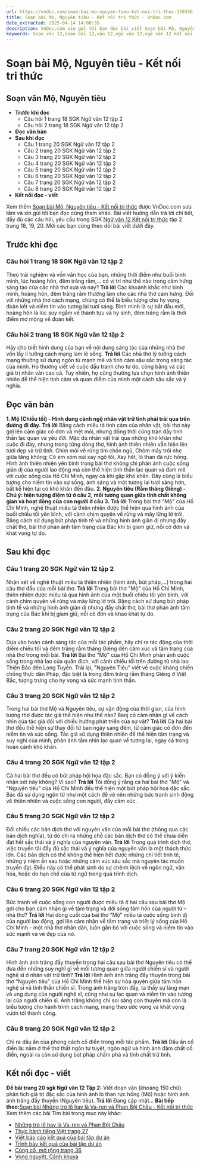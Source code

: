 ```yaml
---
url: https://vndoc.com/soan-bai-mo-nguyen-tieu-ket-noi-tri-thuc-330336
title: Soạn bài Mộ, Nguyên tiêu - Kết nối tri thức - VnDoc.com
date_extracted: 2025-04-14 14:08:35
description: VnDoc.com xin gửi tới bạn đọc bài viết Soạn bài Mộ, Nguyên tiêu - Kết nối tri thức để bạn đọc có thêm tài liệu học Ngữ văn 12. Mời các bạn cùng theo dõi bài viết dưới đây.
keywords: Soạn văn 12,soạn bài 12,văn 12,ngữ văn 12,ngữ văn 12 kết nối tri thức,soạn ngữ văn 12,giải ngữ văn 12,soạn văn 12 kết nối tri thức,soạn văn 12 kết nối tri thức ngắn nhất,văn 12 kết nối tri thức,soạn văn 12 tập 2 trang 18 Kết nối tri thức,Soạn bài Mộ Nguyên tiêu Kết nối tri thức,Soạn bài Mộ Nguyên tiêu,Soạn bài Mộ Nguyên tiêu ngắn nhất,Soạn văn Mộ Nguyên tiêu,Mộ,Nguyên tiêu,soạn văn 12 tập 2 trang 18,soạn văn 12 tập 2 trang 19,soạn văn 12 tập 2 trang 20
---
```


# Soạn bài Mộ, Nguyên tiêu - Kết nối tri thức
## Soạn văn Mộ, Nguyên tiêu
  * **Trước khi đọc**
    * Câu hỏi 1 trang 18 SGK Ngữ văn 12 tập 2
    * Câu hỏi 2 trang 18 SGK Ngữ văn 12 tập 2
  * **Đọc văn bản**
  * **Sau khi đọc**
    * Câu 1 trang 20 SGK Ngữ văn 12 tập 2
    * Câu 2 trang 20 SGK Ngữ văn 12 tập 2
    * Câu 3 trang 20 SGK Ngữ văn 12 tập 2
    * Câu 4 trang 20 SGK Ngữ văn 12 tập 2
    * Câu 5 trang 20 SGK Ngữ văn 12 tập 2
    * Câu 6 trang 20 SGK Ngữ văn 12 tập 2
    * Câu 7 trang 20 SGK Ngữ văn 12 tập 2
    * Câu 8 trang 20 SGK Ngữ văn 12 tập 2
  * **Kết nối đọc - viết**

Xem thêm
[Soạn bài Mộ, Nguyên tiêu - Kết nối tri thức](<https://vndoc.com/soan-bai-mo-nguyen-tieu-ket-noi-tri-thuc-330336>) được VnDoc.com sưu tầm và xin gửi tới bạn đọc cùng tham khảo. Bài viết hướng dẫn trả lời chi tiết, đầy đủ các câu hỏi, yêu cầu trong SGK [Ngữ văn 12 Kết nối tri thức](<https://vndoc.com/soan-van-12-ket-noi-tri-thuc>) tập 2 trang 18, 19, 20. Mời các bạn cùng theo dõi bài viết dưới đây.
## Trước khi đọc
### Câu hỏi 1 trang 18 SGK Ngữ văn 12 tập 2
Theo trải nghiệm và vốn văn học của bạn, những thời điểm như buổi bình minh, lúc hoàng hôn, đêm trăng rằm,… có vị trí như thế nào trong cảm hứng sáng tạo của các nhà thơ xưa và nay?
**Trả lời**
Các khoảnh khắc như bình minh, hoàng hôn, đêm trăng rằm thường làm cho các nhà thơ cảm hứng. Đối với những nhà thơ cách mạng, chúng có thể là biểu tượng cho hy vọng, đoàn kết và niềm tin vào tương lai tươi sáng. Bình minh là sự bắt đầu mới, hoàng hôn là lúc suy ngẫm về thành tựu và hy sinh, đêm trăng rằm là thời điểm mơ mộng về đoàn kết.
### Câu hỏi 2 trang 18 SGK Ngữ văn 12 tập 2
Hãy cho biết hình dung của bạn về nội dung sáng tác của những nhà thơ vốn lấy lí tưởng cách mạng làm lẽ sống.
**Trả lời**
Các nhà thơ lý tưởng cách mạng thường sử dụng ngôn từ mạnh mẽ và tình cảm sâu sắc trong sáng tác của mình. Họ thường viết về cuộc đấu tranh cho tự do, công bằng và các giá trị nhân văn cao cả. Tuy nhiên, họ cũng thường lựa chọn hình ảnh thiên nhiên để thể hiện tình cảm và quan điểm của mình một cách sâu sắc và ý nghĩa.
## Đọc văn bản
**1\. Mộ \(Chiều tối\) - Hình dung cảnh ngộ nhân vật trữ tình phải trải qua trên đường đi đày.**
**Trả lời**
Bằng cách miêu tả tình cảm của nhân vật, bài thơ này gợi lên cảm giác cô đơn và mệt mỏi, nhưng đồng thời cũng tràn đầy tinh thần lạc quan và yêu đời. Mặc dù nhân vật trải qua những khó khăn như cuộc đi đày, nhưng trong từng dòng thơ, hình ảnh thiên nhiên vẫn hiện lên tươi đẹp và trữ tình.
Chim mỏi về rừng tìm chốn ngủ,
Chòm mây trôi nhẹ giữa tầng không;
Cô em xóm núi xay ngô tối,
Xay hết, lò than đã rực hồng.
Hình ảnh thiên nhiên yên bình trong bài thơ không chỉ phản ánh cuộc sống giản dị của người lao động mà còn thể hiện tinh thần lạc quan và đam mê với cuộc sống của Hồ Chí Minh, ngay cả khi gặp khó khăn. Đây cũng là biểu tượng cho niềm tin vào sự sống, ánh sáng và một tương lai tươi sáng hơn, bất kể hiện tại có khó khăn đến đâu.
**2\. Nguyên tiêu \(Rằm tháng Giêng\) - Chú ý: hiện tượng điệm từ ở câu 2, mối tương quan giữa tính chất không gian và hoạt động của con người ở câu 3.**
**Trả lời**
Trong bài thơ "Mộ" của Hồ Chí Minh, nghệ thuật miêu tả thiên nhiên được thể hiện qua hình ảnh của buổi chiều tối yên bình, với cảnh chim quyện về rừng và mây lững lờ trôi. Bằng cách sử dụng bút pháp tinh tế và những hình ảnh giản dị nhưng đầy chất thơ, bài thơ phản ánh tâm trạng của Bác khi bị giam giữ, nỗi cô đơn và khát vọng tự do.
## Sau khi đọc
### Câu 1 trang 20 SGK Ngữ văn 12 tập 2
Nhận xét về nghệ thuật miêu tả thiên nhiên \(hình ảnh, bút pháp,…\) trong hai câu thơ đầu của mỗi bài thơ.
**Trả lời**
Trong bài thơ "Mộ" của Hồ Chí Minh, thiên nhiên được miêu tả qua hình ảnh của một buổi chiều tối yên bình, với cảnh chim quyện về rừng và mây lững lờ trôi. Bằng cách sử dụng bút pháp tinh tế và những hình ảnh giản dị nhưng đầy chất thơ, bài thơ phản ánh tâm trạng của Bác khi bị giam giữ, nỗi cô đơn và khao khát tự do.
### Câu 2 trang 20 SGK Ngữ văn 12 tập 2
Dựa vào hoàn cảnh sáng tác của mỗi tác phẩm, hãy chỉ ra tác động của thời điểm chiều tối và đêm trăng rằm tháng Giêng đến cảm xúc và tâm trạng của nhà thơ trong mỗi bài.
**Trả lời**
Bài thơ "Mộ" của Hồ Chí Minh phản ánh cuộc sống trong nhà lao của quân địch, với cảnh chiều tối trên đường từ nhà lao Thiên Bảo đến Long Tuyền. Trái lại, "Nguyên Tiêu" viết về cuộc kháng chiến chống thực dân Pháp, đặc biệt là trong đêm trăng rằm tháng Giêng ở Việt Bắc, tượng trưng cho hy vọng và sức mạnh tinh thần.
### Câu 3 trang 20 SGK Ngữ văn 12 tập 2
Trong hai bài thơ Mộ và Nguyên tiêu, sự vận động của thời gian, của hình tượng thơ được tác giả thể hiện như thế nào? Banj có cảm nhận gì về cách nhìn của tác giả đối với chiều hướng phát triển của sự vật?
**Trả lời**
Cả hai bài thơ đều thể hiện sự thay đổi từ ban ngày sang đêm, từ cảm giác cô đơn đến niềm tin và sức sống. Tác giả sử dụng thiên nhiên để thể hiện tâm trạng và suy nghĩ của mình, phản ánh tầm nhìn lạc quan về tương lai, ngay cả trong hoàn cảnh khó khăn.
### Câu 4 trang 20 SGK Ngữ văn 12 tập 2
Cả hai bài thơ đều có bút pháp hội họa đặc sắc. Bạn có đồng ý với ý kiến nhận xét này không? Vì sao?
**Trả lời**
Tôi đồng ý rằng cả hai bài thơ "Mộ" và "Nguyên tiêu" của Hồ Chí Minh đều thể hiện một bút pháp hội hoạ đặc sắc. Bác đã sử dụng ngôn từ như một cách để vẽ nên những bức tranh sinh động về thiên nhiên và cuộc sống con người, đầy cảm xúc.
### Câu 5 trang 20 SGK Ngữ văn 12 tập 2
Đối chiếu các bản dịch thơ với nguyên văn của mỗi bài thơ \(thông qua các bản dịch nghĩa\), từ đó chỉ ra những chỗ các bản dịch thơ có thể chưa diễn đạt hết sắc thái và ý nghĩa của nguyên văn.
**Trả lời**
Trong quá trình dịch thơ, việc truyền tải đầy đủ sắc thái và ý nghĩa của nguyên văn là một thách thức lớn. Các bản dịch có thể không thể hiện hết được những chi tiết tinh tế, những ý niệm ẩn sau hoặc những cảm xúc sâu sắc mà nguyên tác muốn truyền đạt. Điều này có thể phát sinh do sự chênh lệch về ngôn ngữ, văn hóa, hoặc do hạn chế của từ ngữ trong quá trình dịch.
### Câu 6 trang 20 SGK Ngữ văn 12 tập 2
Bức tranh về cuộc sống con người được miêu tả ở hai câu sau bài thơ Mộ gợi cho bạn cảm nhận gì về tâm trạng và đời sống tâm hồn của người từ – nhà thơ?
**Trả lời**
Hai dòng cuối của bài thơ “Mộ” miêu tả cuộc sống bình dị của người lao động, gợi lên cảm nhận về tâm trạng và triết lý sống của Hồ Chí Minh - một nhà thơ nhân dân, luôn gắn bó với cuộc sống và niềm tin vào sức mạnh và vẻ đẹp của nó.
### Câu 7 trang 20 SGK Ngữ văn 12 tập 2
Hình ảnh ánh trăng đầy thuyền trong hai câu sau bài thơ Nguyên tiêu có thể đưa đến những suy nghĩ gì về mối tương quan giữa người chiến sĩ và người nghệ sĩ ở nhân vật trữ tình?
**Trả lời**
Hình ảnh ánh trăng đầy thuyền trong bài thơ “Nguyên tiêu” của Hồ Chí Minh thể hiện sự hòa quyện giữa tâm hồn nghệ sĩ và tinh thần chiến sĩ. Trong ánh trăng tròn đầy, ta thấy sự lãng mạn và ung dung của người nghệ sĩ, cũng như sự lạc quan và niềm tin vào tương lai của người chiến sĩ. Ánh trăng không chỉ soi sáng con thuyền mà còn là biểu tượng cho hành trình cách mạng, mang theo ước vọng và khát vọng vươn tới thành công.
### Câu 8 trang 20 SGK Ngữ văn 12 tập 2
Chỉ ra dấu ấn của phong cách cổ điển trong mỗi tác phẩm.
**Trả lời**
Dấu ấn cổ điển là: nằm ở thể thơ thất ngôn tứ tuyệt, ngôn ngữ và hình ảnh đậm chất cổ điển, ngoài ra còn sử dụng bút pháp chấm phá và tính chất trữ tình.
## Kết nối đọc - viết
**Đề bài trang 20 sgk Ngữ văn 12 Tập 2:** Viết đoạn văn \(khoảng 150 chữ\) phân tích giá trị đặc sắc của hình ảnh lò than rực hồng \(Mộ\) hoặc hình ảnh ánh trăng đầy thuyền \(Nguyên tiêu\).
**Trả lời**
Đang cập nhật...
**Bài tiếp theo:**[Soạn bài Những trò lố hay là Va-ren và Phan Bội Châu - Kết nối tri thức](<https://vndoc.com/soan-bai-nhung-tro-lo-hay-la-va-ren-va-phan-boi-chau-ket-noi-tri-thuc-330338>)
Xem thêm các bài Tìm bài trong mục này khác:
  * [Những trò lố hay là Va-ren và Phan Bội Châu](</soan-bai-nhung-tro-lo-hay-la-va-ren-va-phan-boi-chau-ket-noi-tri-thuc-330338>)
  * [Thực hành tiếng Việt trang 27](</soan-bai-thuc-hanh-tieng-viet-trang-27-ket-noi-tri-thuc-330341>)
  * [Viết báo cáo kết quả của bài tập dự án](</soan-bai-viet-bao-cao-ket-qua-cua-bai-tap-du-an-ket-noi-tri-thuc-330342>)
  * [Trình bày kết quả của bài tập dự án](</soan-bai-trinh-bay-ket-qua-cua-bai-tap-du-an-ket-noi-tri-thuc-330345>)
  * [Củng cố, mở rộng trang 36](</soan-bai-cung-co-mo-rong-trang-36-tap-2-ket-noi-tri-thuc-330348>)
  * [Vọng nguyệt, Cảnh khuya](</soan-bai-vong-nguyet-canh-khuya-ket-noi-tri-thuc-330349>)

